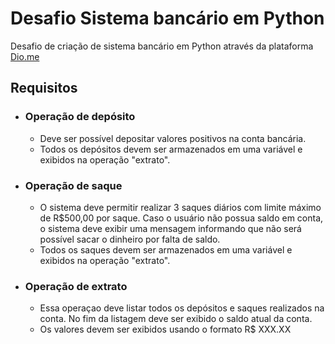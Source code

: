 # Desafio Sistema bancário em Python
Desafio de criação de sistema bancário em Python através da plataforma [Dio.me](https://web.dio.me/home)

## Requisitos
 * ### Operação de depósito
   * Deve ser possível depositar valores positivos na conta bancária.
   * Todos os depósitos devem ser armazenados em uma variável e exibidos na operação "extrato".
 
 * ### Operação de saque
   * O sistema deve permitir realizar 3 saques diários com limite máximo de R$500,00 por saque. Caso o usuário não possua saldo em conta, o sistema deve exibir uma mensagem informando que não será possível sacar o dinheiro por falta de saldo.
   * Todos os saques devem ser armazenados em uma variável e exibidos na operação "extrato".

  * ### Operação de extrato
    * Essa operaçao deve listar todos os depósitos e saques realizados na conta. No fim da listagem deve ser exibido o saldo atual da conta.
    * Os valores devem ser exibidos usando o formato R$ XXX.XX
